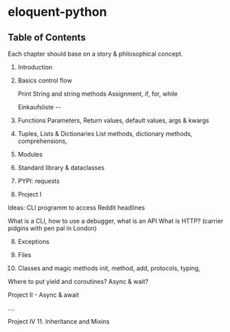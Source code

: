 # eloquent-python

## Table of Contents

Each chapter should base on a story & philosophical concept.


1. Introduction

2. Basics control flow
   
   Print
   String and string methods
   Assignment, if, for, while
   
   Einkaufsliste -- 
   
3. Functions
   Parameters, Return values, default values, args & kwargs

4. Tuples, Lists & Dictionaries
   List methods, dictionary methods, comprehensions,

5. Modules

5. Standard library & dataclasses

6. PYPI: requests

7. Project I

Ideas: CLI programm to access Reddit headlines

What is a CLI, how to use a debugger, what is an API
What is HTTP? (carrier pidgins with pen pal in London)

8. Exceptions

9. Files

10. Classes and magic methods
init, method,
add, protocols, typing, 


Where to put yield and coroutines?
Async & wait?

Project II - Async & await

....

Project IV
11. Inheritance and Mixins
